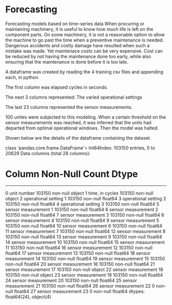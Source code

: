 # Forecasting
Forecasting models based on time-series data
When procuring or maintaining machinery, it is useful to know how much life is left on the component parts.
On some machinery, it is not a reasonable option to allow the machine to go past the time when a preventive maintenance is needed. 
Dangerous accidents and costly damage have resulted when such a mistake was made.
Yet maintenace costs can be very expensive.
Cost can be reduced by not having the maintenance done too early, while also ensuring that the maintenance is done before it is too late.


A dataframe was created by reading the 4 training csv files and appending each, in python.

The first column was 
elapsed cycles in seconds.

The next 3 columns represented:
The varied operational settings

The last 23 columns represented the sensor measurements.

100 unites were subjected to this modeling.
When a certain threshold on the sensor measurements was reached, it was inferred that the units had departed from optimal operational windows. Then the model was halted.

Shown below are the details of the dataframe containing the dataset.


class 'pandas.core.frame.DataFrame'>
Int64Index: 103150 entries, 0 to 20629
Data columns (total 28 columns):
 #   Column                  Non-Null Count   Dtype  
---  ------                  --------------   -----  
 0   unit number             103150 non-null  object 
 1   time, in cycles         103150 non-null  object 
 2   operational setting 1   103150 non-null  float64
 3   operational setting 2   103150 non-null  float64
 4   operational setting 3   103150 non-null  float64
 5   sensor measurement  1   103150 non-null  float64
 6   sensor measurement  2   103150 non-null  float64
 7   sensor measurement  3   103150 non-null  float64
 8   sensor measurement  4   103150 non-null  float64
 9   sensor measurement  5   103150 non-null  float64
 10  sensor measurement  6   103150 non-null  float64
 11  sensor measurement  7   103150 non-null  float64
 12  sensor measurement  8   103150 non-null  float64
 13  sensor measurement  9   103150 non-null  float64
 14  sensor measurement  10  103150 non-null  float64
 15  sensor measurement  11  103150 non-null  float64
 16  sensor measurement  12  103150 non-null  float64
 17  sensor measurement  13  103150 non-null  float64
 18  sensor measurement  14  103150 non-null  float64
 19  sensor measurement  15  103150 non-null  float64
 20  sensor measurement  16  103150 non-null  float64
 21  sensor measurement  17  103150 non-null  object 
 22  sensor measurement  18  103150 non-null  object 
 23  sensor measurement  19  103150 non-null  float64
 24  sensor measurement  20  103150 non-null  float64
 25  sensor measurement  21  103150 non-null  float64
 26  sensor measurement  22  0 non-null       float64
 27  sensor measurement  23  0 non-null       float64
dtypes: float64(24), object(4)
